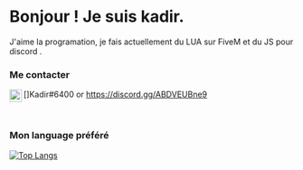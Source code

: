 # Bonjour ! Je suis kadir.

J'aime la programation, je fais actuellement du LUA sur FiveM et du JS pour discord .

### Me contacter
[<img align="left" alt="My discord" width="22px" src="https://cdn.jsdelivr.net/npm/simple-icons@v3/icons/discord.svg" />]Kadir#6400 or https://discord.gg/ABDVEUBne9

<br />

### Mon language préféré


[![Top Langs](https://github-readme-stats.vercel.app/api/top-langs/?username=PABLO-1610)](https://github.com/anuraghazra/github-readme-stats)

<br />
